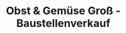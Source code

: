 ---
title: "Obst & Gemüse Groß - Baustellenverkauf"
url: /meckenheim/obst-und-gemuese-gross-baustellenverkauf/
shop: Hofladen
---